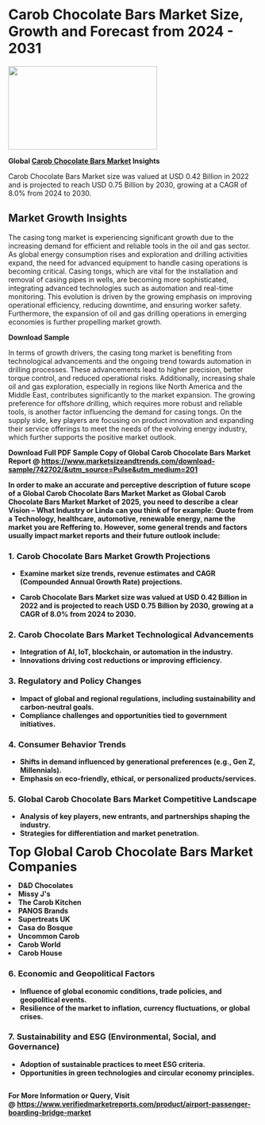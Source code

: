 <H1>Carob Chocolate Bars Market Size, Growth and Forecast from 2024 - 2031</H1><img class="aligncenter size-medium wp-image-584254" src="https://thirdeyenews.in/wp-content/uploads/2024/09/Global-Market-Research-300x168.jpeg" alt="" width="300" height="168" /><p><strong>Global&nbsp;<a href="https://www.marketsizeandtrends.com/download-sample/742702/&amp;utm_source=Pulse&amp;utm_medium=201">Carob Chocolate Bars Market</a> Insights</strong></p><p>Carob Chocolate Bars Market size was valued at USD 0.42 Billion in 2022 and is projected to reach USD 0.75 Billion by 2030, growing at a CAGR of 8.0% from 2024 to 2030.</p><p><h2>Market Growth Insights</h2> <p>The casing tong market is experiencing significant growth due to the increasing demand for efficient and reliable tools in the oil and gas sector. As global energy consumption rises and exploration and drilling activities expand, the need for advanced equipment to handle casing operations is becoming critical. Casing tongs, which are vital for the installation and removal of casing pipes in wells, are becoming more sophisticated, integrating advanced technologies such as automation and real-time monitoring. This evolution is driven by the growing emphasis on improving operational efficiency, reducing downtime, and ensuring worker safety. Furthermore, the expansion of oil and gas drilling operations in emerging economies is further propelling market growth.</p> <p><strong>Download Sample</strong></p> <p>In terms of growth drivers, the casing tong market is benefiting from technological advancements and the ongoing trend towards automation in drilling processes. These advancements lead to higher precision, better torque control, and reduced operational risks. Additionally, increasing shale oil and gas exploration, especially in regions like North America and the Middle East, contributes significantly to the market expansion. The growing preference for offshore drilling, which requires more robust and reliable tools, is another factor influencing the demand for casing tongs. On the supply side, key players are focusing on product innovation and expanding their service offerings to meet the needs of the evolving energy industry, which further supports the positive market outlook.</p> <p><strong></p><p><span class=""><strong>Download Full PDF Sample Copy of Global Carob Chocolate Bars Market Report</strong> @ <a href="https://www.marketsizeandtrends.com/download-sample/742702/&amp;utm_source=Pulse&amp;utm_medium=201" target="_blank">https://www.marketsizeandtrends.com/download-sample/742702/&amp;utm_source=Pulse&amp;utm_medium=201</a></span></p><p>In order to make an accurate and perceptive description of future scope of a Global&nbsp;Carob Chocolate Bars Market Market as Global&nbsp;Carob Chocolate Bars Market Market of 2025, you need to describe a clear Vision &ndash; What Industry or Linda can you think of for example: Quote from a Technology, healthcare, automotive, renewable energy, name the market you are Reffering to. However, some general trends and factors usually impact market reports and their future outlook include:</p><h3>1.&nbsp;<strong>Carob Chocolate Bars Market Growth Projections</strong></h3><ul><li>Examine market size trends, revenue estimates and CAGR (Compounded Annual Growth Rate) projections.</li><li><p>Carob Chocolate Bars Market size was valued at USD 0.42 Billion in 2022 and is projected to reach USD 0.75 Billion by 2030, growing at a CAGR of 8.0% from 2024 to 2030.</p></li></ul><h3>2.&nbsp;<strong>Carob Chocolate Bars Market Technological Advancements</strong></h3><ul><li>Integration of AI, IoT, blockchain, or automation in the industry.</li><li>Innovations driving cost reductions or improving efficiency.</li></ul><h3>3.&nbsp;<strong>Regulatory and Policy Changes</strong></h3><ul><li>Impact of global and regional regulations, including sustainability and carbon-neutral goals.</li><li>Compliance challenges and opportunities tied to government initiatives.</li></ul><h3>4.&nbsp;<strong>Consumer Behavior Trends</strong></h3><ul><li>Shifts in demand influenced by generational preferences (e.g., Gen Z, Millennials).</li><li>Emphasis on eco-friendly, ethical, or personalized products/services.</li></ul><h3>5.&nbsp;<strong>Global Carob Chocolate Bars Market Competitive Landscape</strong></h3><ul><li>Analysis of key players, new entrants, and partnerships shaping the industry.</li><li>Strategies for differentiation and market penetration.</li></ul><p data-pm-slice="1 1 []"><span style="color: inherit; font-family: inherit; font-size: 25px;">Top Global Carob Chocolate Bars Market Companies</span></p><div class="" data-test-id=""><p><li>D&D Chocolates</li><li> Missy J's</li><li> The Carob Kitchen</li><li> PANOS Brands</li><li> Supertreats UK</li><li> Casa do Bosque</li><li> Uncommon Carob</li><li> Carob World</li><li> Carob House</li></p></div><h3>6.&nbsp;<strong>Economic and Geopolitical Factors</strong></h3><ul><li>Influence of global economic conditions, trade policies, and geopolitical events.</li><li>Resilience of the market to inflation, currency fluctuations, or global crises.</li></ul><h3>7.&nbsp;<strong>Sustainability and ESG (Environmental, Social, and Governance)</strong></h3><ul><li>Adoption of sustainable practices to meet ESG criteria.</li><li>Opportunities in green technologies and circular economy principles.</li></ul><h2><strong style="font-size: 14px;">For More Information or Query, Visit @&nbsp;</strong><a style="background-color: #ffffff; font-size: 14px;" href="https://www.marketsizeandtrends.com/report/carob-chocolate-bars-market/" target="_blank">https://www.verifiedmarketreports.com/product/airport-passenger-boarding-bridge-market</a></h2>
